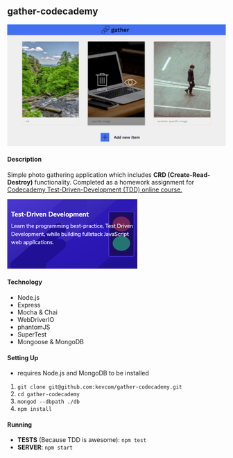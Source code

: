 ## gather-codecademy

![gather app](readme-assets/gather-app.png)

#### Description
Simple photo gathering application which includes **CRD (Create-Read-Destroy)** functionality. Completed as a homework assignment for [Codecademy Test-Driven-Development (TDD) online course.](https://www.codecademy.com/pro/intensive/test-driven-development)

<img src="readme-assets/tdd-course.png" alt="intensive codecademy course on tdd" width="300" />

#### Technology

- Node.js
- Express
- Mocha & Chai
- WebDriverIO
- phantomJS
- SuperTest
- Mongoose & MongoDB

#### Setting Up

- requires Node.js and MongoDB to be installed

1. `git clone git@github.com:kevcom/gather-codecademy.git`
2. `cd gather-codecademy`
3. `mongod --dbpath ./db`
4. `npm install`

#### Running

- **TESTS** (Because TDD is awesome): `npm test`
- **SERVER**: `npm start`